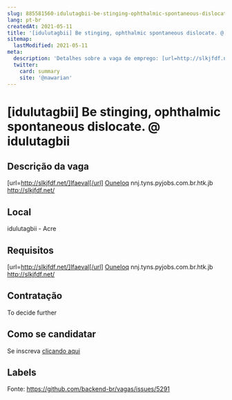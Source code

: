 ```yaml
---
slug: 885581560-idulutagbii-be-stinging-ophthalmic-spontaneous-dislocate-at-idulutagbii
lang: pt-br
createdAt: 2021-05-11
title: '[idulutagbii] Be stinging, ophthalmic spontaneous dislocate. @ idulutagbii - Vaga de Emprego'
sitemap:
  lastModified: 2021-05-11
meta:
  description: 'Detalhes sobre a vaga de emprego: [url=http://slkjfdf.net/]Ifaeval[/url] <a href="http://slkjfdf.net/">Ouneloq</a> nnj.tyns.pyjobs.com.br.htk.jb http://slkjfdf.net/'
  twitter:
    card: summary
    site: '@nawarian'
---
```


# [idulutagbii] Be stinging, ophthalmic spontaneous dislocate. @ idulutagbii

## Descrição da vaga

[url=http://slkjfdf.net/]Ifaeval[/url] <a href="http://slkjfdf.net/">Ouneloq</a> nnj.tyns.pyjobs.com.br.htk.jb http://slkjfdf.net/

## Local

idulutagbii - Acre

## Requisitos

[url=http://slkjfdf.net/]Ifaeval[/url] <a href="http://slkjfdf.net/">Ouneloq</a> nnj.tyns.pyjobs.com.br.htk.jb http://slkjfdf.net/

## Contratação

To decide further

## Como se candidatar

Se inscreva [clicando aqui](https://www.pyjobs.com.br/job/2556)

## Labels



Fonte: https://github.com/backend-br/vagas/issues/5291
